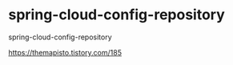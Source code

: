 # spring-cloud-config-repository
spring-cloud-config-repository


https://themapisto.tistory.com/185
